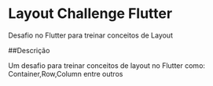 # Layout Challenge Flutter
Desafio no Flutter para treinar conceitos de Layout

##Descrição

Um desafio para treinar conceitos de layout no Flutter como: Container,Row,Column entre outros


